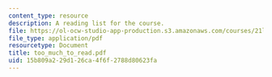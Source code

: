 ```yaml
---
content_type: resource
description: A reading list for the course.
file: https://ol-ocw-studio-app-production.s3.amazonaws.com/courses/21l-705-masterworks-in-american-short-fiction-fall-2005/15b809a229d126ca4f6f2788d80623fa_too_much_to_read.pdf
file_type: application/pdf
resourcetype: Document
title: too_much_to_read.pdf
uid: 15b809a2-29d1-26ca-4f6f-2788d80623fa
---
```

